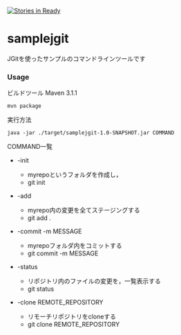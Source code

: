 [![Stories in Ready](https://badge.waffle.io/takehiroman/samplejgit.png?label=ready&title=Ready)](https://waffle.io/takehiroman/samplejgit)
# samplejgit


JGitを使ったサンプルのコマンドラインツールです

### Usage

ビルドツール
Maven 3.1.1
```
mvn package
```

実行方法
```
java -jar ./target/samplejgit-1.0-SNAPSHOT.jar COMMAND
```
COMMAND一覧
* -init
  - myrepoというフォルダを作成し，
  - git init

* -add
  - myrepo内の変更を全てステージングする
  - git add .

* -commit -m MESSAGE
  - myrepoフォルダ内をコミットする
  - git commit -m MESSAGE

* -status
  - リポジトリ内のファイルの変更を，一覧表示する
  - git status

* -clone REMOTE_REPOSITORY
  - リモーチリポジトリをcloneする
  - git clone REMOTE_REPOSITORY
